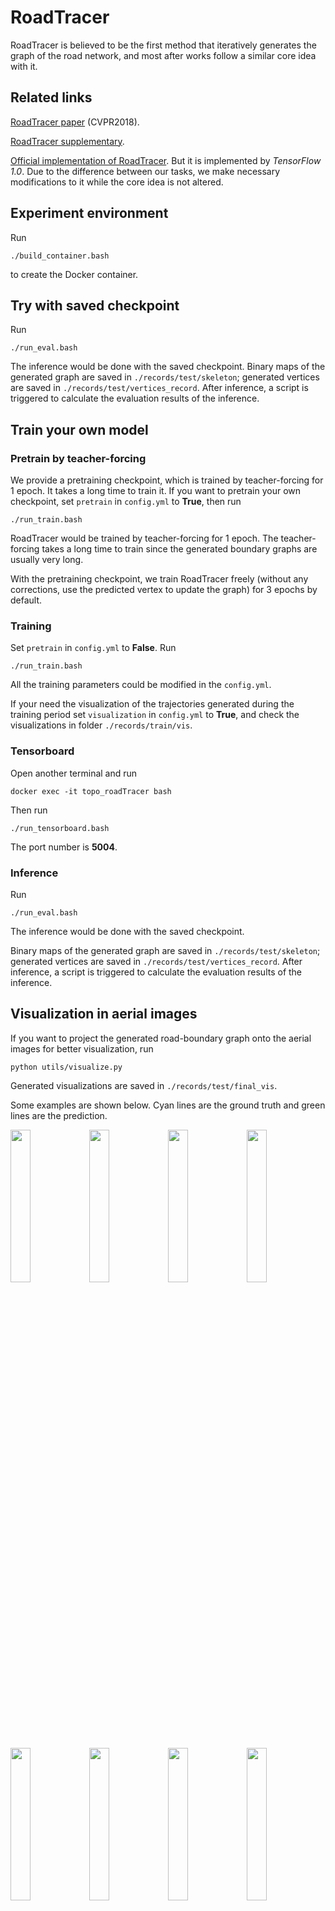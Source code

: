 # RoadTracer 

RoadTracer is believed to be the first method that iteratively generates the graph of the road network, and most after works follow a similar core idea with it. 

## Related links
[RoadTracer paper](https://arxiv.org/abs/1802.03680) (CVPR2018).

[RoadTracer supplementary](https://roadmaps.csail.mit.edu/roadtracer/supplementary.pdf).

[Official implementation of RoadTracer](https://github.com/mitroadmaps/roadtracer). But it is implemented by *TensorFlow 1.0*. Due to the difference between our tasks, we make necessary modifications to it while the core idea is not altered.


## Experiment environment 
Run 
```
./build_container.bash
``` 
to create the Docker container.

## Try with saved checkpoint
Run 
```
./run_eval.bash
```
The inference would be done with the saved checkpoint. Binary maps of the generated graph are saved in ```./records/test/skeleton```; generated vertices are saved in ```./records/test/vertices_record```. After inference, a script is triggered to calculate the evaluation results of the inference.

## Train your own model

### Pretrain by teacher-forcing
We provide a pretraining checkpoint, which is trained by teacher-forcing for 1 epoch. It takes a long time to train it. If you want to pretrain your own checkpoint, set ```pretrain``` in ```config.yml``` to **True**, then run 
```
./run_train.bash
```
RoadTracer would be trained by teacher-forcing for 1 epoch. The teacher-forcing takes a long time to train since the generated boundary graphs are usually very long.

With the pretraining checkpoint, we train RoadTracer freely (without any corrections, use the predicted vertex to update the graph) for 3 epochs by default. 

### Training
Set ```pretrain``` in ```config.yml``` to **False**. Run 
```
./run_train.bash
```
All the training parameters could be modified in the ```config.yml```.

If your need the visualization of the trajectories generated during the training period set ```visualization``` in ```config.yml``` to **True**, and check the visualizations in folder ```./records/train/vis```. 



### Tensorboard
Open another terminal and run 
```
docker exec -it topo_roadTracer bash
``` 
Then run 
```
./run_tensorboard.bash
``` 
The port number is **5004**.

### Inference
Run 
```
./run_eval.bash
```
The inference would be done with the saved checkpoint. 

Binary maps of the generated graph are saved in ```./records/test/skeleton```; generated vertices are saved in ```./records/test/vertices_record```. After inference, a script is triggered to calculate the evaluation results of the inference.

## Visualization in aerial images
If you want to project the generated road-boundary graph onto the aerial images for better visualization, run
```
python utils/visualize.py
```
Generated visualizations are saved in ```./records/test/final_vis```.

Some examples are shown below. Cyan lines are the ground truth and green lines are the prediction.

<img src=./img/gt_000180_31.png width="25%" height="25%"><img src=./img/gt_000190_21.png width="25%" height="25%"><img src=./img/gt_000230_21.png width="25%" height="25%"><img src=./img/gt_005165_43.png width="25%" height="25%">

<img src=./img/000180_31.png width="25%" height="25%"><img src=./img/000190_21.png width="25%" height="25%"><img src=./img/000230_21.png width="25%" height="25%"><img src=./img/005165_43.png width="25%" height="25%">